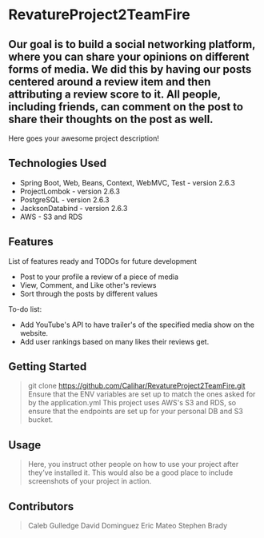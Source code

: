 # RevatureProject2TeamFire

## Our goal is to build a social networking platform, where you can share your opinions on different forms of media. We did this by having our posts centered around a review item and then attributing a review score to it. All people, including friends, can comment on the post to share their thoughts on the post as well.

Here goes your awesome project description!

## Technologies Used

* Spring Boot, Web, Beans, Context, WebMVC, Test - version 2.6.3
* ProjectLombok - version 2.6.3
* PostgreSQL - version 2.6.3
* JacksonDatabind - version 2.6.3
* AWS - S3 and RDS

## Features

List of features ready and TODOs for future development
* Post to your profile a review of a piece of media
* View, Comment, and Like other's reviews
* Sort through the posts by different values

To-do list:
* Add YouTube's API to have trailer's of the specified media show on the website.
* Add user rankings based on many likes their reviews get.

## Getting Started

> git clone https://github.com/Calihar/RevatureProject2TeamFire.git  
> Ensure that the ENV variables are set up to match the ones asked for by the application.yml
> This project uses AWS's S3 and RDS, so ensure that the endpoints are set up for your personal DB and S3 bucket.

## Usage

> Here, you instruct other people on how to use your project after they’ve installed it. This would also be a good place to include screenshots of your project in action.

## Contributors

> Caleb Gulledge
> David Dominguez
> Eric Mateo
> Stephen Brady
